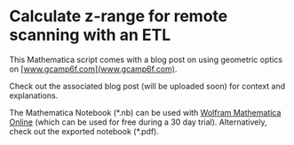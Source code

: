 # Calculate z-range for remote scanning with an ETL

This Mathematica script comes with a blog post on using geometric optics  on [www.gcamp6f.com](www.gcamp6f.com).

Check out the associated blog post (will be uploaded soon) for context and explanations.

The Mathematica Notebook (\*.nb) can be used with [Wolfram Mathematica Online](https://www.wolframcloud.com/) (which can be used for free during a 30 day trial). Alternatively, check out the exported notebook (\*.pdf).
